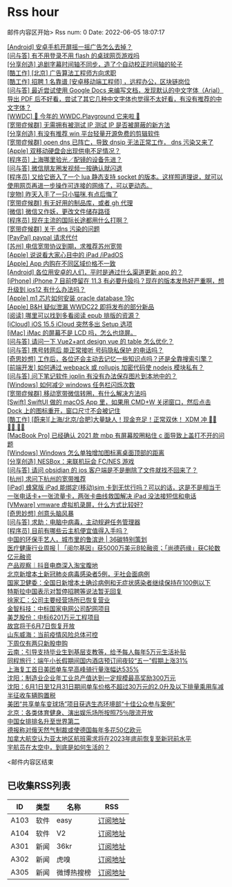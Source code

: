 # Rss hour

邮件内容区开始>
Rss num: 0  Date: 2022-06-05 18:07:17 <br/>

<a href='https://www.v2ex.com/t/857402#reply0'>[Android] 安卓手机开屏摇一摇广告怎么去掉？</a><br/>
<a href='https://www.v2ex.com/t/857401#reply0'>[问与答] 有不用登录不用 flash 的桌球网页游戏吗</a><br/>
<a href='https://www.v2ex.com/t/857400#reply0'>[分享创造] 追剧字幕时间轴不同步，造了个自动校正时间轴的轮子</a><br/>
<a href='https://www.v2ex.com/t/857399#reply0'>[酷工作] [北京] 广告算法工程师方向求职</a><br/>
<a href='https://www.v2ex.com/t/857398#reply1'>[酷工作] 招聘 1 名靠谱 [安卓移动端工程师] ，远程办公，区块链岗位</a><br/>
<a href='https://www.v2ex.com/t/857395#reply3'>[问与答] 最近尝试使用 Google Docs 来编写文档，发现默认的中文字体（Arial）导出 PDF 后不好看，尝试了其它几种中文字体也觉得不太好看，有没有推荐的中文字体？</a><br/>
<a href='https://www.v2ex.com/t/857394#reply1'>[WWDC] 🎉 今年的 WWDC.Playground 它来啦 🎉</a><br/>
<a href='https://www.v2ex.com/t/857393#reply1'>[宽带症候群] 无需拥有被测试 IP 测试 IP 是否被屏蔽的新方法</a><br/>
<a href='https://www.v2ex.com/t/857392#reply6'>[分享创造] 有没有推荐 win 平台轻量开源免费的剪辑软件</a><br/>
<a href='https://www.v2ex.com/t/857391#reply0'>[宽带症候群] open dns 已阵亡，导致 dnsip 无法正常工作， dns 污染又来了</a><br/>
<a href='https://www.v2ex.com/t/857390#reply2'>[Apple] 双移动硬盘会出现供电不足情况？</a><br/>
<a href='https://www.v2ex.com/t/857389#reply12'>[程序员] 上海哪里验光／配镜的设备先进？</a><br/>
<a href='https://www.v2ex.com/t/857388#reply1'>[问与答] 微信朋友圈发视频一按确认就闪退</a><br/>
<a href='https://www.v2ex.com/t/857387#reply2'>[程序员] 又给它嵌入了一个 lua 静态支持 socket 的版本。这样照道理说，就可以使用网页再进一步操作可连接的网络了，可以更动态。</a><br/>
<a href='https://www.v2ex.com/t/857385#reply32'>[宠物] 昨天入手了一只小猫咪,有点后悔了</a><br/>
<a href='https://www.v2ex.com/t/857384#reply4'>[宽带症候群] 有无好用的制品库，或者 gh 代理</a><br/>
<a href='https://www.v2ex.com/t/857383#reply10'>[微信] 微信又作妖，更改文件储存路径</a><br/>
<a href='https://www.v2ex.com/t/857381#reply4'>[程序员] 现在主流的国际长途都用什么打啊？</a><br/>
<a href='https://www.v2ex.com/t/857380#reply4'>[宽带症候群] 关于 dns 污染的问题</a><br/>
<a href='https://www.v2ex.com/t/857378#reply5'>[PayPal] paypal 请求代付</a><br/>
<a href='https://www.v2ex.com/t/857376#reply2'>[苏州] 电信宽带协议到期，求推荐苏州宽带</a><br/>
<a href='https://www.v2ex.com/t/857375#reply7'>[Apple] 说说看大家心目中的 iPad /iPadOS</a><br/>
<a href='https://www.v2ex.com/t/857374#reply16'>[Apple] App 内购在不同区域价格不一致</a><br/>
<a href='https://www.v2ex.com/t/857373#reply16'>[Android] 各位用安卓的人们，平时是通过什么渠道更新 app 的？</a><br/>
<a href='https://www.v2ex.com/t/857372#reply1'>[iPhone] iPhone 7 目前停留在 11.3 有必要升级吗？现在的版本发热好严重啊，想升级到 ios12 有什么办法吗？</a><br/>
<a href='https://www.v2ex.com/t/857371#reply3'>[Apple] m1 芯片如何安装 oracle database 19c</a><br/>
<a href='https://www.v2ex.com/t/857369#reply12'>[Apple] B&H 疑似泄漏 WWDC22 即将发布的部分新品</a><br/>
<a href='https://www.v2ex.com/t/857368#reply2'>[阅读] 哪里可以找到多看阅读 epub 排版的资源？</a><br/>
<a href='https://www.v2ex.com/t/857367#reply4'>[iCloud] iOS 15.5 iCloud 突然多出 Setup 选项</a><br/>
<a href='https://www.v2ex.com/t/857366#reply9'>[iMac] iMac 的屏幕不是 LCD 吗，怎么也烧屏。</a><br/>
<a href='https://www.v2ex.com/t/857365#reply0'>[问与答] 请问一下 Vue2+ant design vue 的 table 怎么优化？</a><br/>
<a href='https://www.v2ex.com/t/857364#reply3'>[问与答] 携号转网后 能正常接听 号码隐私保护 的电话吗？</a><br/>
<a href='https://www.v2ex.com/t/857363#reply8'>[奇思妙想] 工作后，各位还会主动去记忆一些知识点吗？还是全靠搜索引擎？</a><br/>
<a href='https://www.v2ex.com/t/857362#reply0'>[前端开发] 如何通过 webpack 或 rollupjs 加密代码使 nodejs 模块私有？</a><br/>
<a href='https://www.v2ex.com/t/857361#reply3'>[问与答] 问下笔记软件 joplin 有没有办法保存图片到本地中的？</a><br/>
<a href='https://www.v2ex.com/t/857360#reply5'>[Windows] 如何减少 windows 任务栏闪烁次数</a><br/>
<a href='https://www.v2ex.com/t/857359#reply2'>[宽带症候群] 移动宽带微信转圈，有什么解决方法吗</a><br/>
<a href='https://www.v2ex.com/t/857358#reply2'>[Swift] SwiftUI 做的 macOS App 里，如果用 CMD+W 关闭窗口，然后点击 Dock 上的图标重开，窗口尺寸不会被记住</a><br/>
<a href='https://www.v2ex.com/t/857357#reply1'>[酷工作] [蔚来][上海/北京/合肥]大量缺人！现金充足！正常双休！ XDM 冲 👏🏻 👏🏻 👏🏻</a><br/>
<a href='https://www.v2ex.com/t/857356#reply9'>[MacBook Pro] 已经确认 2021 款 mbp 有屏幕胶圈粘住 c 面导致上盖打不开的问题</a><br/>
<a href='https://www.v2ex.com/t/857355#reply5'>[Windows] Windows 怎么单独增加图标离桌面顶部的距离</a><br/>
<a href='https://www.v2ex.com/t/857352#reply13'>[分享创造] NESBox：来联机玩会 FC/NES 游戏</a><br/>
<a href='https://www.v2ex.com/t/857351#reply1'>[问与答] 请问 obsidian 的 ios 客户端是不是删除了文件就找不回来了？</a><br/>
<a href='https://www.v2ex.com/t/857350#reply8'>[杭州] 求问下杭州的宽带推荐</a><br/>
<a href='https://www.v2ex.com/t/857347#reply5'>[iPad] 蜂窝版 iPad 能绑定(移动)sim 卡到无忧行吗？可以的话，这是不是相当于一张电话卡+一张流量卡，两张卡曲线救国解决 iPad 没法接短信和电话</a><br/>
<a href='https://www.v2ex.com/t/857346#reply10'>[VMware] vmware 虚拟机录屏，什么方式比较好?</a><br/>
<a href='https://www.v2ex.com/t/857344#reply2'>[奇思妙想] 创意头脑风暴</a><br/>
<a href='https://www.v2ex.com/t/857343#reply5'>[问与答] 求助：电脑中病毒，主动规避任务管理器</a><br/>
<a href='https://www.v2ex.com/t/857342#reply19'>[程序员] 目前有哪些云主机便宜值得入手吗？</a><br/>
<a href='https://36kr.com/p/1771848820291848'>中国的环保手艺人，城市里的鲁滨逊 | 36碳特别策划</a><br/>
<a href='https://36kr.com/p/1771650427205892'>医疗健康行业周报 | 「阅尔基因」获5000万美元B轮融资；「尚德药缘」获C轮数亿元融资</a><br/>
<a href='https://36kr.com/p/1770600821619208'>产品观察｜抖音电商深入淘宝腹地</a><br/>
<a href='https://36kr.com/newsflashes/1771893253601792'>北京新增本土新冠肺炎病毒感染者5例，无社会面病例</a><br/>
<a href='https://36kr.com/newsflashes/1771849564879112'>国家卫健委：全国日新增本土确诊病例和无症状感染者继续保持在100例以下</a><br/>
<a href='https://36kr.com/newsflashes/1771849051584776'>特斯拉中国表示对暂停招聘等说法暂无回复</a><br/>
<a href='https://36kr.com/newsflashes/1771846586448135'>徐家汇：公司主要经营场所已恢复营业</a><br/>
<a href='https://36kr.com/newsflashes/1771846118226436'>金智科技：中标国家电网公司配网项目</a><br/>
<a href='https://36kr.com/newsflashes/1771845387155719'>美芝股份：中标6201万元工程项目</a><br/>
<a href='https://36kr.com/newsflashes/1771698339199493'>故宫将于6月7日恢复开放</a><br/>
<a href='https://36kr.com/newsflashes/1771698050775560'>山东威海：当前疫情风险总体可控</a><br/>
<a href='https://36kr.com/newsflashes/1771697661606405'>下周仅有两只新股申购</a><br/>
<a href='https://36kr.com/newsflashes/1771697312790785'>云南：引导支持毕业生到基层支教等，给予每人每年5万元生活补贴</a><br/>
<a href='https://36kr.com/newsflashes/1771660222003460'>同程旅行：端午小长假期间国内酒店预订间夜较“五一”假期上涨31%</a><br/>
<a href='https://36kr.com/newsflashes/1771622687341059'>上海复工首日美团单车早高峰骑行量涨幅达535%</a><br/>
<a href='https://36kr.com/newsflashes/1771620140841472'>沈阳：制造业企业年工业总产值达到一定规模最高奖励300万元</a><br/>
<a href='https://36kr.com/newsflashes/1771619724671491'>沈阳：6月1日至12月31日期间单车价格不超过30万元的2.0升及以下排量乘用车减半征收车辆购置税</a><br/>
<a href='https://36kr.com/newsflashes/1771614059264516'>美团“共享单车变球场”项目获选生态环境部“十佳公众参与案例”</a><br/>
<a href='https://36kr.com/newsflashes/1771593191062025'>北京：各类体育健身、演出娱乐场所按照75％限流开放</a><br/>
<a href='https://36kr.com/newsflashes/1771592387344897'>中国女排排名升至世界第二</a><br/>
<a href='https://36kr.com/newsflashes/1771592054077703'>德报称对俄天然气制裁或使德国每年多花50亿欧元</a><br/>
<a href='https://36kr.com/newsflashes/1771591236106759'>加拿大航空认为亚太地区航班需求将在2023年底前恢复至新冠前水平</a><br/>
<a href='http://www.huxiu.com/article/573589.html?f=wangzhan'>宇航员在太空中，到底是如何生活的？</a><br/>


<邮件内容区结束

## 已收集RSS列表

| ID | 类型 | 名称  | RSS  |
| -- | -- | -- | -- | 
| A103  | 软件 | easy | [订阅地址](http://rsshub.v2fy.com:1200/weibo/user/1088413295) |
| A104  | 软件 | V2  | [订阅地址](http://www.v2ex.com/index.xml) |
| A301  | 新闻 | 36kr | [订阅地址](https://www.36kr.com/feed) |
| A302  | 新闻 | 虎嗅 | [订阅地址](https://www.huxiu.com/rss/0.xml) |
| A305  | 新闻 | 微博热搜榜 | [订阅地址](https://rsshub.app/weibo/search/hot) |
